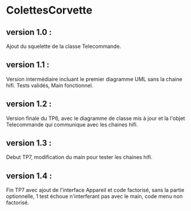 # ColettesCorvette

version 1.0 :
-
Ajout du squelette de la classe Telecommande.

version 1.1 : 
-
Version intermédiaire incluant le premier diagramme UML sans la chaine hifi. 
Tests validés, Main fonctionnel.

version 1.2 : 
-
Version finale du TP6, 
avec le diagramme de classe mis à jour 
et la l'objet Telecommande qui communique avec les chaines hifi.

version 1.3 : 
-
Debut TP7, modification du main pour tester les chaines hifi. 

version 1.4 :
-
Fin TP7 avec ajout de l'interface Appareil et code factorisé, 
sans la partie optionnelle,
1 test échoue n'interferant pas avec le main,
code menu non factorisé.